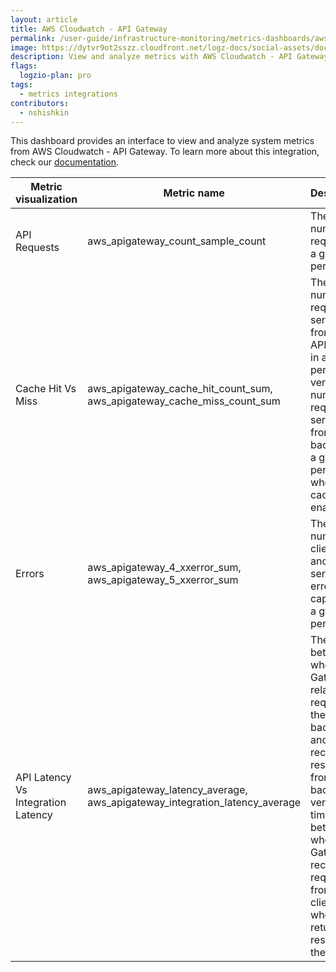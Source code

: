 ```yaml
---
layout: article
title: AWS Cloudwatch - API Gateway
permalink: /user-guide/infrastructure-monitoring/metrics-dashboards/aws-api-gateway.html 
image: https://dytvr9ot2sszz.cloudfront.net/logz-docs/social-assets/docs-social.jpg
description: View and analyze metrics with AWS Cloudwatch - API Gateway
flags:
  logzio-plan: pro
tags:
  - metrics integrations
contributors:
  - nshishkin
---
```


This dashboard provides an interface to view and analyze system metrics from AWS Cloudwatch - API Gateway. To learn more about this integration, check our [documentation](https://app.logz.io/#/dashboard/send-your-data/prometheus-sources/aws-apigateway-prometheus).

| Metric visualization | Metric name | Description                                                                                                                                                                                                                                |
| ---------------------| ----------- | ---------------------------------------------------------------------------------------------------------------------------------------------------------------------------------------------------------------------------------- |
| API Requests   | aws_apigateway_count_sample_count | The total number API requests in a given period.                                                                                                                                                                                           |
| Cache Hit Vs Miss | aws_apigateway_cache_hit_count_sum, aws_apigateway_cache_miss_count_sum | The number of requests served from the API cache in a given period versus the number of requests served from the backend in a given period, when API caching is enabled.                                                                   |
| Errors    | aws_apigateway_4_xxerror_sum, aws_apigateway_5_xxerror_sum | The number of client-side and server-side errors captured in a given period.                                                                                                                                                               |
| API Latency Vs Integration Latency | aws_apigateway_latency_average, aws_apigateway_integration_latency_average | The time between when API Gateway relays a request to the backend and when it receives a response from the backend versus the time between when API Gateway receives a request from a client and when it returns a response to the client. |
